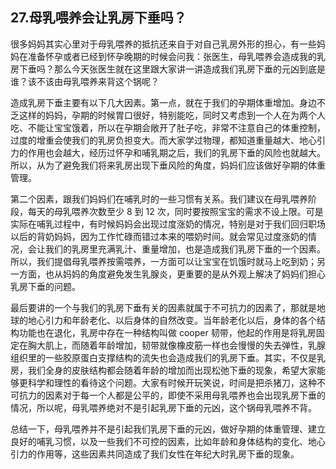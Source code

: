 ## 27.母乳喂养会让乳房下垂吗？
很多妈妈其实心里对于母乳喂养的抵抗还来自于对自己乳房外形的担心，有一些妈妈在准备怀孕或者已经到怀孕晚期的时候会问我：张医生，母乳喂养会造成我的乳房下垂吗？那么今天张医生就在这里跟大家讲一讲造成我们乳房下垂的元凶到底是谁？该不该由母乳喂养来背这个锅呢？


造成乳房下垂主要有以下几大因素。第一点，就在于我们的孕期体重增加。身边不乏这样的妈妈，孕期的时候胃口很好，特别能吃，同时又考虑到一个人在为两个人吃、不能让宝宝饿着，所以在孕期会敞开了肚子吃，非常不注意自己的体重控制，过度的增重会使我们的乳房负担变大。而大家学过物理，都知道重量越大、地心引力的作用也会越大，经历过怀孕和哺乳期之后，我们的乳房下垂的风险也就越大。所以，从为了避免我们将来乳房出现下垂风险的角度，妈妈们应该做好孕期的体重管理。


第二个因素，跟我们妈妈们在哺乳时的一些习惯有关系。我们建议在母乳喂养阶段，每天的母乳喂养次数至少 8 到 12 次，同时要按照宝宝的需求不设上限。可是实际在哺乳过程中，有时候妈妈会出现过度涨奶的情况，特别是对于我们回归职场以后的背奶妈妈，因为工作忙碌而错过本来的喂奶时间。就会常见过度涨奶的情况，会让我们的乳房里充满乳汁、重量增加，也是造成我们乳房下垂的一个因素。所以，我们提倡母乳喂养按需喂养，一方面可以让宝宝在饥饿时就马上吃到奶；另一方面，也从妈妈的角度避免发生乳腺炎，更重要的是从外观上解决了妈妈们担心乳房下垂的问题。


最后要讲的一个与我们的乳房下垂有关的因素就属于不可抗力的因素了，那就是地球的地心引力和年龄老化、以后身体的自然改变。当年龄老化以后，身体的各个结构功能也在退化，乳房中存在一种结构叫做 cooper 韧带，他起的作用是将乳房固定在胸大肌上，而随着年龄增加，韧带就像橡皮筋一样也会慢慢的失去弹性，乳腺组织里的一些胶原蛋白支撑结构的流失也会造成我们的乳房下垂。其实，不仅是乳房，我们全身的皮肤结构都会随着年龄的增加而出现松弛下垂的现象，希望大家能够更科学和理性的看待这个问题。大家有时候开玩笑说，时间是把杀猪刀，这种不可抗力的因素对于每一个人都是公平的，即使不采用母乳喂养也会出现乳房下垂的情况，所以呢，母乳喂养绝对不是引起乳房下垂的元凶，这个锅母乳喂养不背。


总结一下，母乳喂养并不是引起我们乳房下垂的元凶，做好孕期的体重管理、建立良好的哺乳习惯，以及一些我们不可控的因素，比如年龄和身体结构的变化、地心引力的作用等，这些因素共同造成了我们女性在年纪大时乳房下垂的现象。

